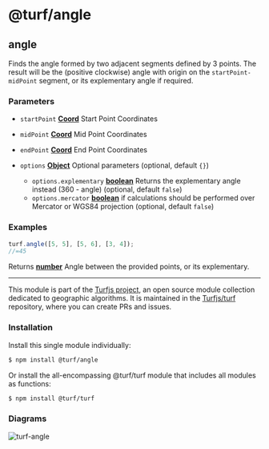 # @turf/angle

<!-- Generated by documentation.js. Update this documentation by updating the source code. -->

## angle

Finds the angle formed by two adjacent segments defined by 3 points. The result will be the (positive clockwise)
angle with origin on the `startPoint-midPoint` segment, or its explementary angle if required.

### Parameters

*   `startPoint` **[Coord][1]** Start Point Coordinates
*   `midPoint` **[Coord][1]** Mid Point Coordinates
*   `endPoint` **[Coord][1]** End Point Coordinates
*   `options` **[Object][2]** Optional parameters (optional, default `{}`)

    *   `options.explementary` **[boolean][3]** Returns the explementary angle instead (360 - angle) (optional, default `false`)
    *   `options.mercator` **[boolean][3]** if calculations should be performed over Mercator or WGS84 projection (optional, default `false`)

### Examples

```javascript
turf.angle([5, 5], [5, 6], [3, 4]);
//=45
```

Returns **[number][4]** Angle between the provided points, or its explementary.

[1]: https://tools.ietf.org/html/rfc7946#section-3.1.1

[2]: https://developer.mozilla.org/docs/Web/JavaScript/Reference/Global_Objects/Object

[3]: https://developer.mozilla.org/docs/Web/JavaScript/Reference/Global_Objects/Boolean

[4]: https://developer.mozilla.org/docs/Web/JavaScript/Reference/Global_Objects/Number

<!-- This file is automatically generated. Please don't edit it directly. If you find an error, edit the source file of the module in question (likely index.js or index.ts), and re-run "yarn docs" from the root of the turf project. -->

---

This module is part of the [Turfjs project](https://turfjs.org/), an open source module collection dedicated to geographic algorithms. It is maintained in the [Turfjs/turf](https://github.com/Turfjs/turf) repository, where you can create PRs and issues.

### Installation

Install this single module individually:

```sh
$ npm install @turf/angle
```

Or install the all-encompassing @turf/turf module that includes all modules as functions:

```sh
$ npm install @turf/turf
```


### Diagrams

![turf-angle](diagrams/turf-angle.png)